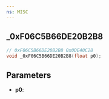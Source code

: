 ```yaml
---
ns: MISC
---
```

## _0xF06C5B66DE20B2B8

```c
// 0xF06C5B66DE20B2B8 0x0DE40C28
void _0xF06C5B66DE20B2B8(float p0);
```

## Parameters
* **p0**:

